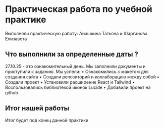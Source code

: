 # Практическая работа по учебной практике
Выполняли практическую работу: Анашкина Татьяна и Шарганова Елизавета

## Что выполнили за определенные даты ?
27.10.25 - это ознакомительный день. Мы заполнили документы и приступили к заданию.
Мы успели:
•	Ознакомились с макетом для создания сайта
•	Создали репозиторий и коллаборацию между собой
•	Создали проект
•	Установили расширение React и Tailwind
•	Воспользовались библиотекой иконок Lucide
•	Добавили проект на github

## Итог нашей работы
Итог будет под конец данной практики
